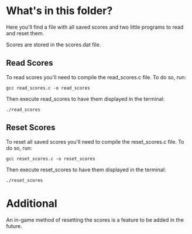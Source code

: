 # What's in this folder?

Here you'll find a file with all saved scores and two little programs to read and reset them.

Scores are stored in the scores.dat file.

## Read Scores

To read scores you'll need to compile the read_scores.c file. To do so, run:

```
gcc read_scores.c -o read_scores
```

Then execute read_scores to have them displayed in the terminal:

```
./read_scores
```

## Reset Scores

To reset all saved scores you'll need to compile the reset_scores.c file. To do so, run:

```
gcc reset_scores.c -o reset_scores
```

Then execute reset_scores to have them displayed in the terminal:

```
./reset_scores
```

# Additional

An in-game method of resetting the scores is a feature to be added in the future.

